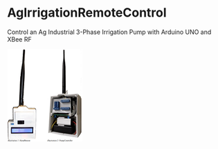 # AgIrrigationRemoteControl
Control an Ag Industrial 3-Phase Irrigation Pump with Arduino UNO and XBee RF

![Hand Remote](/pics/Hand_PumpControl_Units.png)